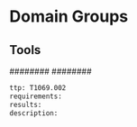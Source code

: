 # Domain Groups

## Tools
########
########

```meta
ttp: T1069.002
requirements:
results: 
description: 
```